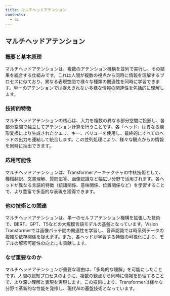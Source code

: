 ```yaml
---
title: マルチヘッドアテンション
contexts:
  - ai
---
```


## マルチヘッドアテンション

<Context name="ai">

### 概要と基本原理
マルチヘッドアテンションは、複数のアテンション機構を並列で実行し、その結果を統合する仕組みです。これは人間が複数の視点から同時に情報を理解するプロセスに似ており、異なる表現空間で様々な種類の関連性を同時に学習できます。単一のアテンションでは捉えきれない多様な情報の関連性を包括的に理解します。

### 技術的特徴
マルチヘッドアテンションの核心は、入力を複数の異なる部分空間に投影し、各部分空間で独立してアテンション計算を行うことです。各「ヘッド」は異なる線形変換により生成されたクエリ、キー、バリューを使用し、最終的にすべてのヘッドの出力を連結して統合します。この並列処理により、様々な観点からの情報を同時に抽出できます。

### 応用可能性
マルチヘッドアテンションは、Transformerアーキテクチャの中核技術として、機械翻訳、文書理解、質問応答、画像認識など幅広い分野で活用されます。各ヘッドが異なる言語的特徴（統語関係、意味関係、位置関係など）を学習することで、より豊富で多面的な表現を獲得できます。

### 他の技術との関連
マルチヘッドアテンションは、単一のセルフアテンション機構を拡張した技術で、BERT、GPT、T5などの大規模言語モデルの基盤となっています。Vision Transformerでは画像パッチ間の関連性を学習し、音声認識では時系列データの複雑な依存関係を捉えます。また、各ヘッドが学習する特徴の可視化により、モデルの解釈可能性の向上にも貢献します。

### なぜ重要なのか
マルチヘッドアテンションが重要な理由は、「多角的な理解」を可能にしたことです。人間の認知プロセスのように、複数の観点から同時に情報を処理することで、より深い理解と表現を実現します。この技術により、Transformerは様々な分野で革新的な性能を発揮し、現代AIの基盤技術となっています。

</Context>
